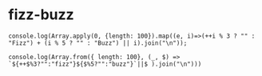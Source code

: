 # fizz-buzz

	console.log(Array.apply(0, {length: 100}).map((e, i)=>(++i % 3 ? "" : "Fizz") + (i % 5 ? "" : "Buzz") || i).join("\n"));

	console.log(Array.from({ length: 100}, (_, $) => `${++$%3?"":"fizz"}${$%5?"":"buzz"}`||$ ).join("\n")))
